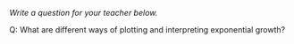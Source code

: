 _Write a question for your teacher below._

Q: What are different ways of plotting and interpreting exponential growth?
